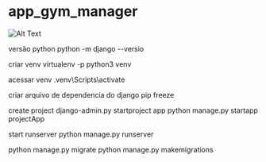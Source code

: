 # app_gym_manager
![Alt Text](https://github.com/arquimedesjr/app_gym_manager/tree/master/app/static/img/logotipo-cia-life.svg)

versão python
python -m django --versio

criar venv
virtualenv -p python3 venv

acessar venv
.venv\Scripts\activate

criar arquivo de dependencia do django
pip freeze 

create project 
django-admin.py startproject app
python manage.py startapp projectApp

start runserver
python manage.py runserver

python manage.py migrate
python manage.py makemigrations
